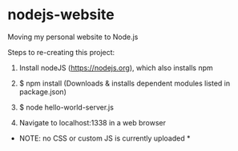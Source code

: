 
# nodejs-website
Moving my personal website to Node.js

Steps to re-creating this project:
1. Install nodeJS (https://nodejs.org), which also installs npm

2. $ npm install (Downloads & installs dependent modules listed in package.json)

3. $ node hello-world-server.js

4. Navigate to localhost:1338 in a web browser


* NOTE: no CSS or custom JS is currently uploaded *
